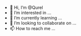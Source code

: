 - 👋 Hi, I’m @Qurel
- 👀 I’m interested in ...
- 🌱 I’m currently learning ...
- 💞️ I’m looking to collaborate on ...
- 📫 How to reach me ...

<!---
Qurel is a ✨ special ✨ repository because its `README.md` (this file) appears on your GitHub profile.
You can click the Preview link to take a look at your changes.
--->
